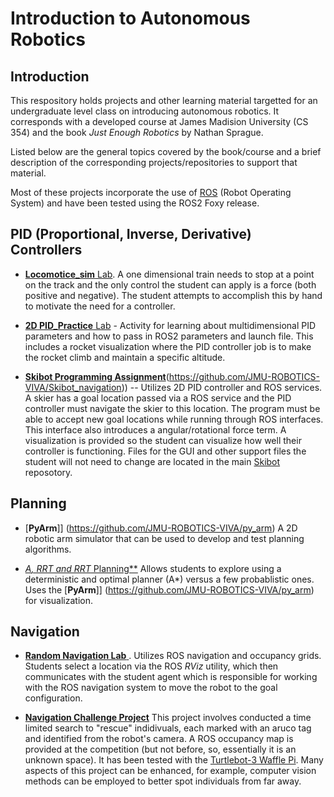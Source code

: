 # Introduction to Autonomous Robotics

## Introduction
This respository holds projects and other learning material targetted for an undergraduate level
class on introducing autonomous robotics.  It corresponds with a developed course
at James Madision University (CS 354) and the book *Just Enough Robotics* by Nathan Sprague.

Listed below are the general topics covered by the book/course and a brief description 
of the corresponding projects/repositories to support that material.  

Most of these projects incorporate the use of [ROS](ros.org) (Robot Operating System) and have
been tested using the ROS2 Foxy release.

## PID (Proportional, Inverse, Derivative) Controllers

* [**Locomotice_sim** Lab](https://github.com/JMU-ROBOTICS-VIVA/locomotive_sim). A one
dimensional train needs to stop at a point on the track and the only control 
the student can apply is a force (both positive and negative).  The student
attempts to accomplish this by hand to motivate the need for a controller.

* [**2D PID_Practice** Lab](https://github.com/JMU-ROBOTICS-VIVA/rocketbot) - Activity for learning about multidimensional PID parameters and how to pass in ROS2 
parameters and launch file.  This includes a rocket visualization where the PID controller 
job is to make the rocket climb and maintain a specific altitude.

* [**Skibot Programming Assignment**](https://github.com/JMU-ROBOTICS-VIVA/Skibot_navigation)(https://github.com/JMU-ROBOTICS-VIVA/Skibot_navigation))  -- Utilizes 2D PID controller and ROS services. 
A skier has a goal location passed via a ROS service and the PID controller must navigate the
skier to this location.  The program must be able to accept new goal locations while running through
ROS interfaces.  This interface also introduces a angular/rotational force term.
A visualization is provided so the student can visualize how well their
controller is functioning. Files for the GUI and other support files the student will not need
to change are located in the main [Skibot](https://github.com/JMU-ROBOTICS-VIVA/skibot) reposotory.

## Planning

* [**PyArm**]] (https://github.com/JMU-ROBOTICS-VIVA/py_arm) A 2D robotic arm simulator that
can be used to develop and test planning algorithms.

* [**A*, RRT and RRT* Planning**](https://github.com/JMU-ROBOTICS-VIVA/rrt_rrtstar) Allows
students to explore using a deterministic and optimal planner (A*) versus a few probablistic
ones.  Uses the [**PyArm**]] (https://github.com/JMU-ROBOTICS-VIVA/py_arm) for visualization.

## Navigation

* [**Random Navigation Lab** ](https://github.com/JMU-ROBOTICS-VIVA/random_nav).  Utilizes ROS
navigation and occupancy grids.  Students select a location via the ROS *RViz* utility,
which then communicates with the student agent which is responsible for working
with the ROS navigation system to move the robot to the goal configuration.

* [**Navigation Challenge Project**](https://github.com/JMU-ROBOTICS-VIVA/zeta_all)
This project involves conducted a time limited search to "rescue" indidivuals, each marked
with an aruco tag and identified from the robot's camera.  A ROS occupancy map is provided
at the competition (but not before, so, essentially it is an unknown space).  It has
been tested with the [Turtlebot-3 Waffle Pi](https://www.robotis.us/turtlebot-3/).
Many aspects of this project can be enhanced, for example, computer vision methods can
be employed to better spot individuals from far away.
